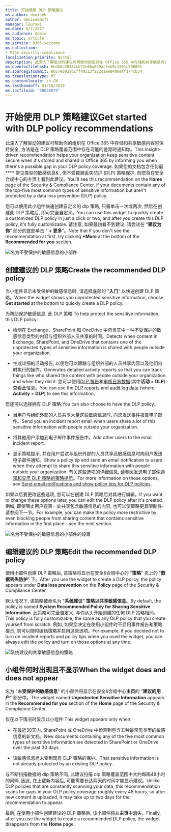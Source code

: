 ```yaml
---
title: 开始使用 DLP 策略建议
ms.author: deniseb
author: denisebmsft
manager: laurawi
ms.date: 8/7/2017
ms.audience: Admin
ms.topic: article
ms.service: O365-seccomp
ms.collection:
- M365-security-compliance
localization_priority: Normal
description: 此深入了解驱动的建议可帮助你的组织在 Office 365 中存储和共享敏感内容时保持安全, 方法是在 DLP 策略覆盖范围中存在可能的差距时通知你。 如果您的文档包含任何最常用的五种类型&amp;的敏感信息, 但不受 DLP 策略保护, 您将在安全合规中心的主页上看到此建议。
ms.openlocfilehash: 6edb6a28182cb72e66a649ac5eb0c1561c596091
ms.sourcegitcommit: 8657e003ab1ff49113f222d1ee8400eff174cb54
ms.translationtype: MT
ms.contentlocale: zh-CN
ms.lasthandoff: 03/16/2019
ms.locfileid: "30638879"
---
```

# <a name="get-started-with-dlp-policy-recommendations"></a><span data-ttu-id="c1268-104">开始使用 DLP 策略建议</span><span class="sxs-lookup"><span data-stu-id="c1268-104">Get started with DLP policy recommendations</span></span>

<span data-ttu-id="c1268-105">此深入了解驱动的建议可帮助你的组织在 Office 365 中存储和共享敏感内容时保持安全, 方法是在 DLP 策略覆盖范围中存在可能的差距时通知你。</span><span class="sxs-lookup"><span data-stu-id="c1268-105">This insight-driven recommendation helps your organization keep sensitive content secure when it's stored and shared in Office 365 by informing you when there's a possible gap in your DLP policy coverage.</span></span> <span data-ttu-id="c1268-106">如果您的文档包含任何最\*\*\*\* 常见类型的敏感信息&amp; , 但不受数据丢失防护 (DLP) 策略保护, 则您将在安全合规中心的主页上看到此建议。</span><span class="sxs-lookup"><span data-stu-id="c1268-106">You'll see this recommendation on the **Home** page of the Security &amp; Compliance Center, if your documents contain any of the top-five most common types of sensitive information but aren't protected by a data loss prevention (DLP) policy.</span></span> 
  
<span data-ttu-id="c1268-107">您可以使用此小组件快速创建自定义的 dlp 策略, 只需单击一次或两次, 然后在创建此 DLP 策略后, 即可完全自定义。</span><span class="sxs-lookup"><span data-stu-id="c1268-107">You can use this widget to quickly create a customized DLP policy in just a click or two, and after you create this DLP policy, it's fully customizable.</span></span> <span data-ttu-id="c1268-108">请注意, 如果最初看不到建议, 请尝试在 "**建议为你**" 部分的底部单击 " **+ 更多**"。</span><span class="sxs-lookup"><span data-stu-id="c1268-108">Note that if you don't see the recommendation at first, try clicking **+More** at the bottom of the **Recommended for you** section.</span></span> 
  
![名为不受保护的敏感信息的小部件](media/91bc04d2-6eff-4294-8b73-b2d56d26ffc4.png)
  
## <a name="create-the-recommended-dlp-policy"></a><span data-ttu-id="c1268-110">创建建议的 DLP 策略</span><span class="sxs-lookup"><span data-stu-id="c1268-110">Create the recommended DLP policy</span></span>

<span data-ttu-id="c1268-111">当小组件显示未受保护的敏感信息时, 请选择底部的 "**入门**" 以快速创建 DLP 策略。</span><span class="sxs-lookup"><span data-stu-id="c1268-111">When the widget shows you unprotected sensitive information, choose **Get started** at the bottom to quickly create a DLP policy.</span></span> 
  
<span data-ttu-id="c1268-112">为帮助保护敏感信息, 此 DLP 策略:</span><span class="sxs-lookup"><span data-stu-id="c1268-112">To help protect the sensitive information, this DLP policy:</span></span>
  
- <span data-ttu-id="c1268-113">检测在 Exchange、SharePoint 和 OneDrive 中包含其中一种不受保护的敏感信息类型的内容与组织外部人员共享的时间。</span><span class="sxs-lookup"><span data-stu-id="c1268-113">Detects when content in Exchange, SharePoint, and OneDrive that contains one of the unprotected types of sensitive information is shared with people outside your organization.</span></span>
    
- <span data-ttu-id="c1268-114">生成详细的活动报告, 以便您可以跟踪与组织外部的人员共享内容以及他们何时执行的操作。</span><span class="sxs-lookup"><span data-stu-id="c1268-114">Generates detailed activity reports so that you can track things like who shared the content with people outside your organization and when they did it.</span></span> <span data-ttu-id="c1268-115">您可以使用[DLP 报告](view-the-dlp-reports.md)和[审核日志数据](search-the-audit-log-in-security-and-compliance.md)(其中**活动** = **DLP**) 查看此信息。</span><span class="sxs-lookup"><span data-stu-id="c1268-115">You can use the [DLP reports](view-the-dlp-reports.md) and [audit log data](search-the-audit-log-in-security-and-compliance.md) (where **Activity** = **DLP**) to see this information.</span></span>
    
<span data-ttu-id="c1268-116">您还可以选择拥有 DLP 策略:</span><span class="sxs-lookup"><span data-stu-id="c1268-116">You can also choose to have the DLP policy:</span></span>
  
- <span data-ttu-id="c1268-117">当用户与组织外部的人员共享大量这些敏感信息时, 向您发送事件报告电子邮件。</span><span class="sxs-lookup"><span data-stu-id="c1268-117">Send you an incident report email when users share a lot of this sensitive information with people outside your organization.</span></span>
    
- <span data-ttu-id="c1268-118">将其他用户添加到电子邮件事件报告中。</span><span class="sxs-lookup"><span data-stu-id="c1268-118">Add other users to the email incident report.</span></span>
    
- <span data-ttu-id="c1268-119">显示策略提示, 并在用户尝试与组织外部的人员共享此敏感信息时向用户发送电子邮件通知。</span><span class="sxs-lookup"><span data-stu-id="c1268-119">Show a policy tip and send an email notification to users when they attempt to share this sensitive information with people outside your organization.</span></span> <span data-ttu-id="c1268-120">有关这些选项的详细信息, 请参阅[发送电子邮件通知和显示 DLP 策略的策略提示](use-notifications-and-policy-tips.md)。</span><span class="sxs-lookup"><span data-stu-id="c1268-120">For more information on these options, see [Send email notifications and show policy tips for DLP policies](use-notifications-and-policy-tips.md).</span></span>
    
<span data-ttu-id="c1268-121">如果以后要更改这些选项, 您可以在创建 DLP 策略后对其进行编辑。</span><span class="sxs-lookup"><span data-stu-id="c1268-121">If you want to change these options later, you can edit the DLP policy after it's created.</span></span> <span data-ttu-id="c1268-122">例如, 即使阻止用户在第一处共享包含敏感信息的内容, 也可以使策略更具限制性-请参阅下一节。</span><span class="sxs-lookup"><span data-stu-id="c1268-122">For example, you can make the policy more restrictive by even blocking people from sharing content that contains sensitive information in the first place - see the next section.</span></span>
  
![名为不受保护的敏感信息的小部件的设置](media/b6106cbd-1bed-4582-aaef-b678de470c9b.png)
  
## <a name="edit-the-recommended-dlp-policy"></a><span data-ttu-id="c1268-124">编辑建议的 DLP 策略</span><span class="sxs-lookup"><span data-stu-id="c1268-124">Edit the recommended DLP policy</span></span>

<span data-ttu-id="c1268-125">使用小部件创建 DLP 策略后, 该策略将显示在安全&amp;合规中心的 "**策略**" 页上的 "**数据丢失防护**" 下。</span><span class="sxs-lookup"><span data-stu-id="c1268-125">After you use the widget to create a DLP policy, the policy appears under **Data loss prevention** on the **Policy** page of the Security &amp; Compliance Center.</span></span> 
  
<span data-ttu-id="c1268-126">默认情况下, 该策略被命名为 "**系统建议" 策略以共享敏感信息**。</span><span class="sxs-lookup"><span data-stu-id="c1268-126">By default, the policy is named **System Recommended Policy for Sharing Sensitive Information**.</span></span> <span data-ttu-id="c1268-127">此策略可完全自定义, 与你从头开始创建的任何 DLP 策略相同。</span><span class="sxs-lookup"><span data-stu-id="c1268-127">This policy is fully customizable, the same as any DLP policy that you create yourself from scratch.</span></span> <span data-ttu-id="c1268-128">例如, 如果您决定在使用小组件时不启用事件报告和策略提示, 则可以随时编辑策略并启用这些选项。</span><span class="sxs-lookup"><span data-stu-id="c1268-128">For example, if you decided not to turn on incident reports and policy tips when you used the widget, you can always edit the policy and turn on those options at any time.</span></span>
  
![系统建议的共享敏感信息的策略](media/2fc49f25-ec25-4433-add4-d60f73888f13.png)
  
## <a name="when-the-widget-does-and-does-not-appear"></a><span data-ttu-id="c1268-130">小组件何时出现且不显示</span><span class="sxs-lookup"><span data-stu-id="c1268-130">When the widget does and does not appear</span></span>

<span data-ttu-id="c1268-131">名为 "未**受保护的敏感信息**" 的小部件将显示在安全&amp;合规中心**主页**的 "**建议的用户**" 部分中。</span><span class="sxs-lookup"><span data-stu-id="c1268-131">The widget named **Unprotected Sensitive Information** appears in the **Recommended for you** section of the **Home** page of the Security &amp; Compliance Center.</span></span> 
  
<span data-ttu-id="c1268-132">仅在以下情况时显示此小组件:</span><span class="sxs-lookup"><span data-stu-id="c1268-132">This widget appears only when:</span></span>
  
- <span data-ttu-id="c1268-133">在最近30天内, SharePoint 或 OneDrive 中检测到包含五种最常见类型的敏感信息的新文档。</span><span class="sxs-lookup"><span data-stu-id="c1268-133">New documents containing any of the five most common types of sensitive information are detected in SharePoint or OneDrive over the past 30 days.</span></span>
    
- <span data-ttu-id="c1268-134">该敏感信息尚未受到现有 DLP 策略的保护。</span><span class="sxs-lookup"><span data-stu-id="c1268-134">That sensitive information is not already protected by an existing DLP policy.</span></span>
    
<span data-ttu-id="c1268-135">与不断扫描数据的 dlp 策略不同, 此建议扫描 dlp 策略覆盖范围中大约每隔48小时的间隔, 因此, 在上载新内容后, 可能需要长达两天的时间才能显示建议。</span><span class="sxs-lookup"><span data-stu-id="c1268-135">Unlike DLP policies that are constantly scanning your data, this recommendation scans for gaps in your DLP policy coverage roughly every 48 hours, so after new content is uploaded, it may take up to two days for the recommendation to appear.</span></span>
  
<span data-ttu-id="c1268-136">最后, 在使用小部件创建建议的 DLP 策略后, 该小部件将从**主页**中消失。</span><span class="sxs-lookup"><span data-stu-id="c1268-136">Finally, after you use the widget to create a recommended DLP policy, the widget disappears from the **Home** page.</span></span> 
  

